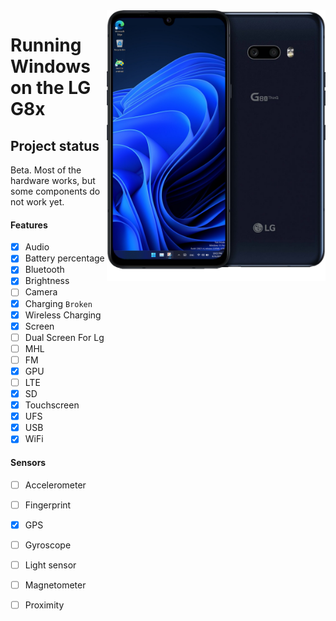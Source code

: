 <img align="right" src="/devices/mh2lm.png" width="350" alt="Windows 11 Running On A Lg G8x">

# Running Windows on the LG G8x

## Project status

Beta. Most of the hardware works, but some components do not work yet.

#### Features

- [x] Audio
- [x] Battery percentage
- [x] Bluetooth
- [x] Brightness
- [ ] Camera
- [x] Charging ```Broken```
- [x] Wireless Charging 
- [x] Screen
- [ ] Dual Screen For Lg
- [ ] MHL
- [ ] FM
- [x] GPU
- [ ] LTE 
- [x] SD 
- [x] Touchscreen
- [x] UFS
- [x] USB
- [x] WiFi

#### Sensors
- [ ] Accelerometer
- [ ] Fingerprint
- [x] GPS
- [ ] Gyroscope
- [ ] Light sensor
- [ ] Magnetometer
- [ ] Proximity





















